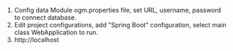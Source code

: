 1. Config data Module ogm.properties file, set URL, username, password to connect database.
2. Edit project configurations, add "Spring Boot" configuration, select main class WebApplication to run.
3. http://localhost